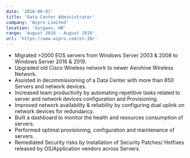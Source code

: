 ```yaml
---
date: '2018-08-01'
title: 'Data Center Administrator'
company: 'Wipro Limited'
location: 'Gurgaon, HR'
range: 'August 2018 - August 2019'
url: 'https://www.wipro.com/en-IN/'
---
```


- Migrated >2000 EOS servers from Windows Server 2003 & 2008 to Windows Server
 2016 & 2019.
- Upgraded old Cisco Wireless network to newer Aerohive Wireless Network.
- Assisted in decommissioning of a Data Center with more than 850 Servers and network
 devices.
- Increased team productivity by automating repetitive tasks related to server and
 network devices configuration and Provisioning.
- Improved network availability & reliability by configuring dual uplink on network
 devices for redundancy.
- Built a dashboard to monitor the health and resources consumption of servers.
- Performed optimal provisioning, configuration and maintenance of servers.
- Remediated Security risks by Installation of Security Patches/ Hotfixes released by
 OS/Application vendors across Servers.
